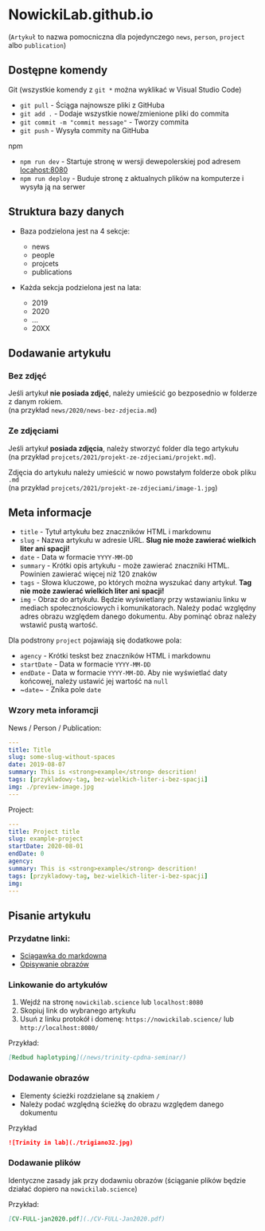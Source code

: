 # NowickiLab.github.io

(`Artykuł` to nazwa pomocniczna dla pojedynczego `news`, `person`, `project` albo `publication`)

## Dostępne komendy
Git (wszystkie komendy z `git *` można wyklikać w Visual Studio Code)

  - `git pull` - Ściąga najnowsze pliki z GitHuba
  - `git add .` - Dodaje wszystkie nowe/zmienione pliki do commita
  - `git commit -m "commit message"` - Tworzy commita
  - `git push` - Wysyła commity na GitHuba

npm
  - `npm run dev` - Startuje stronę w wersji dewepolerskiej pod adresem [locahost:8080](http://localhost:8080)
  - `npm run deploy` - Buduje stronę z aktualnych plików na komputerze i wysyła ją na serwer


## Struktura bazy danych

- Baza podzielona jest na 4 sekcje:
  - news
  - people
  - projcets
  - publications

- Każda sekcja podzielona jest na lata:
  - 2019
  - 2020
  - ...
  - 20XX


## Dodawanie artykułu

### Bez zdjęć

Jeśli artykuł **nie posiada zdjęć**, należy umieścić go bezposednio w folderze z danym rokiem.
<br>(na przykład `news/2020/news-bez-zdjecia.md`)

### Ze zdjęciami

Jeśli artykuł **posiada zdjęcia**, należy stworzyć folder dla tego artykułu
<br>(na przykład `projcets/2021/projekt-ze-zdjeciami/projekt.md`).

Zdjęcia do artykułu należy umieścić w nowo powstałym folderze obok pliku `.md`
<br>(na przykład `projcets/2021/projekt-ze-zdjeciami/image-1.jpg`)

## Meta informacje
- `title` - Tytuł artykułu bez znaczników HTML i markdownu
- `slug` - Nazwa artykułu w adresie URL. **Slug nie może zawierać wielkich liter ani spacji!**
- `date` - Data w formacie `YYYY-MM-DD`
- `summary` - Krótki opis artykułu - może zawierać znaczniki HTML. Powinien zawierać więcej niż 120 znaków
- `tags` - Słowa kluczowe, po których można wyszukać dany artykuł. **Tag nie może zawierać wielkich liter ani spacji!**
- `img` - Obraz do artykułu. Będzie wyświetlany przy wstawianiu linku w mediach społecznościowych i komunikatorach. Należy podać względny adres obrazu względem danego dokumentu. Aby pominąć obraz należy wstawić pustą wartość. 

Dla podstrony `project` pojawiają się dodatkowe pola:
- `agency` - Krótki teskst bez znaczników HTML i markdownu
- `startDate` - Data w formacie `YYYY-MM-DD`
- `endDate` -  Data w formacie `YYYY-MM-DD`. Aby nie wyświetlać daty końcowej, należy ustawić jej wartość na `null`
- ~`date`~ - Znika pole `date`

### Wzory meta inforamcji
News / Person / Publication:
```yaml
---
title: Title
slug: some-slug-without-spaces
date: 2019-08-07
summary: This is <strong>example</strong> descrition!
tags: [przykladowy-tag, bez-wielkich-liter-i-bez-spacji]
img: ./preview-image.jpg
---
```

Project:
```yaml
---
title: Project title
slug: example-project
startDate: 2020-08-01
endDate: 0
agency:
summary: This is <strong>example</strong> descrition!
tags: [przykladowy-tag, bez-wielkich-liter-i-bez-spacji]
img:
---
```

## Pisanie artykułu

### Przydatne linki:
 - [Sciągawka do markdowna](https://github.com/adam-p/markdown-here/wiki/Markdown-Cheatsheet)
 - [Opisywanie obrazów](https://moz.com/learn/seo/alt-text)
 
### Linkowanie do artykułów
1. Wejdź na stronę `nowickilab.science` lub `localhost:8080`
2. Skopiuj link do wybranego artykułu
3. Usuń z linku protokół i domenę: `https://nowickilab.science/` lub `http://localhost:8080/`

Przykład:
```md
[Redbud haplotyping](/news/trinity-cpdna-seminar/)
```

### Dodawanie obrazów
- Elementy ścieżki rozdzielane są znakiem `/`
- Należy podać względną ścieżkę do obrazu względem danego dokumentu

Przykład
```markdown
![Trinity in lab](./trigiano32.jpg)
```

### Dodawanie plików
Identyczne zasady jak przy dodawniu obrazów (ściąganie plików będzie działać dopiero na `nowickilab.science`)

Przykład:
```markdown
[CV-FULL-jan2020.pdf](./CV-FULL-Jan2020.pdf)
```